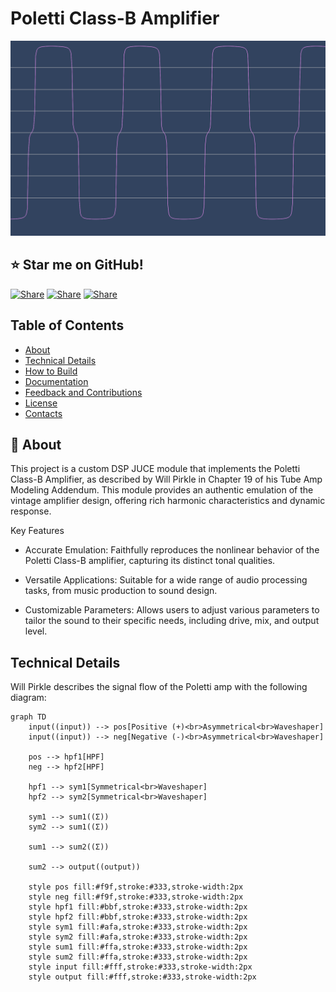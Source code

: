 # Poletti Class-B Amplifier
!["Waveform"](https://github.com/landonviator/Poletti-Class-B-Amplifier/blob/main/assets/waveform.png)

## ⭐ Star me on GitHub!
[![Share](https://img.shields.io/badge/share-0A66C2?logo=linkedin&logoColor=white)](https://www.linkedin.com/in/landon-viator-736bb719a/)
[![Share](https://img.shields.io/badge/share-0088CC?logo=discord&logoColor=white)](https://discord.gg/Rv5MEWgwwQ)
[![Share](https://img.shields.io/badge/share-0088CC?logo=patreon&logoColor=white)](https://www.patreon.com/ViatorDSP)

## Table of Contents
- [About](#-about)
- [Technical Details](#-technical-details)
- [How to Build](#-how-to-build)
- [Documentation](#-documentation)
- [Feedback and Contributions](#-feedback-and-contributions)
- [License](#-license)
- [Contacts](#%EF%B8%8F-contacts)

## 🚀 About
This project is a custom DSP JUCE module that implements the Poletti Class-B Amplifier, as described 
by Will Pirkle in Chapter 19 of his Tube Amp Modeling Addendum. This module provides an authentic 
emulation of the vintage amplifier design, offering rich harmonic characteristics and dynamic response.

Key Features
- Accurate Emulation: Faithfully reproduces the nonlinear behavior of the Poletti Class-B amplifier, 
capturing its distinct tonal qualities.

- Versatile Applications: Suitable for a wide range of audio processing tasks, from music production to 
sound design.

- Customizable Parameters: Allows users to adjust various parameters to tailor the sound to their 
specific needs, including drive, mix, and output level.

## Technical Details
Will Pirkle describes the signal flow of the Poletti amp with the following diagram:
```mermaid
graph TD
    input((input)) --> pos[Positive (+)<br>Asymmetrical<br>Waveshaper]
    input((input)) --> neg[Negative (-)<br>Asymmetrical<br>Waveshaper]
    
    pos --> hpf1[HPF]
    neg --> hpf2[HPF]
    
    hpf1 --> sym1[Symmetrical<br>Waveshaper]
    hpf2 --> sym2[Symmetrical<br>Waveshaper]
    
    sym1 --> sum1((Σ))
    sym2 --> sum1((Σ))
    
    sum1 --> sum2((Σ))
    
    sum2 --> output((output))

    style pos fill:#f9f,stroke:#333,stroke-width:2px
    style neg fill:#f9f,stroke:#333,stroke-width:2px
    style hpf1 fill:#bbf,stroke:#333,stroke-width:2px
    style hpf2 fill:#bbf,stroke:#333,stroke-width:2px
    style sym1 fill:#afa,stroke:#333,stroke-width:2px
    style sym2 fill:#afa,stroke:#333,stroke-width:2px
    style sum1 fill:#ffa,stroke:#333,stroke-width:2px
    style sum2 fill:#ffa,stroke:#333,stroke-width:2px
    style input fill:#fff,stroke:#333,stroke-width:2px
    style output fill:#fff,stroke:#333,stroke-width:2px
```